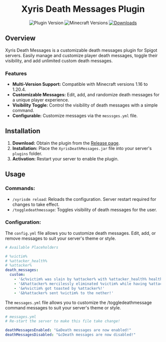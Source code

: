 <div align="center">

# Xyris Death Messages Plugin

![Plugin Version](https://img.shields.io/badge/version-v1.0.0-blue)
![Minecraft Versions](https://img.shields.io/badge/Minecraft-1.16%20to%201.20.4-brightgreen)
[![Downloads](https://img.shields.io/badge/dynamic/json?color=success&label=downloads&query=%24.downloads.total&url=https%3A%2F%2Fapi.spiget.org%2Fv2%2Fresources%2F<RESOURCE_ID>%2Fdownloads)](https://spigotmc.org/resources/<RESOURCE_ID>)

</div>

## Overview

Xyris Death Messages is a customizable death messages plugin for Spigot servers. Easily manage and customize player death messages, toggle their visibility, and add unlimited custom death messages.

### Features

- **Multi-Version Support:** Compatible with Minecraft versions 1.16 to 1.20.4.
- **Customizable Messages:** Edit, add, and randomize death messages for a unique player experience.
- **Visibility Toggle:** Control the visibility of death messages with a simple command.
- **Configurable:** Customize messages via the `messsges.yml` file.

## Installation

1. **Download:** Obtain the plugin from the [Release page](https://spigotmc.org/resources/<RESOURCE_ID>).
2. **Installation:** Place the `XyrisDeathMessages.jar` file into your server's `plugins` folder.
3. **Activation:** Restart your server to enable the plugin.

## Usage

### Commands:

- `/xyrisdm reload`: Reloads the configuration. Server restart required for changes to take effect.
- `/toggledeathmessage`: Toggles visibility of death messages for the user.

### Configuration:

The `config.yml` file allows you to customize death messages. Edit, add, or remove messages to suit your server's theme or style.

```yaml
# Available Placeholders

# %victim%
# %attacker_health%
# %attacker%
death_messages:
  custom:
    - '&c%victim% was slain by %attacker% with %attacker_health% health remaining!'
    - '&6%attacker% mercilessly eliminated %victim% while having %attacker_health% health!'
    - '&e%victim% got toasted by %attacker%!'
    - '&b%attacker% sent %victim% to the nether!'
```

The `messages.yml` file allows you to customize the /toggledeathmessage command messages to suit your server's theme or style.

```yaml
# messages.yml
# Re-start the server to make this file take change!

deathMessagesEnabled: "&aDeath messages are now enabled!"
deathMessagesDisabled: "&cDeath messages are now disabled!"
```
